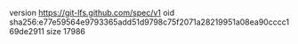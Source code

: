 version https://git-lfs.github.com/spec/v1
oid sha256:e77e59564e9793365add51d9798c75f2071a28219951a08ea90cccc169de2911
size 17986
